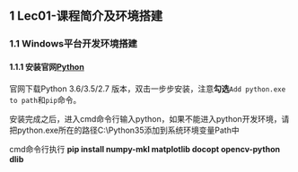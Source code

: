## 1 Lec01-课程简介及环境搭建

### 1.1 Windows平台开发环境搭建

#### 1.1.1 安装官网[**Python**](https://www.python.org/downloads/)

官网下载Python 3.6/3.5/2.7 版本，双击一步步安装，注意**勾选**`Add python.exe to path`和`pip`命令。

安装完成之后，进入cmd命令行输入python，如果不能进入python开发环境，请把python.exe所在的路径C:\Python35添加到系统环境变量Path中

cmd命令行执行 **pip install numpy-mkl matplotlib docopt opencv-python dlib**
